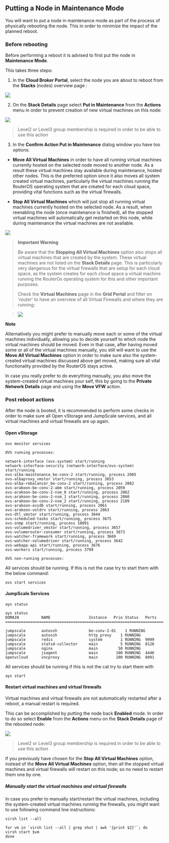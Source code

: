 ## Putting a Node in Maintenance Mode

You will want to put a node in maintenance mode as part of the process of physically rebooting the node. This in order to minimize the impact of the planned reboot.


### Before rebooting

Before performing a reboot it is advised to first put the node in **Maintenance Mode**.

This takes three steps:

1. In the **Cloud Broker Portal**, select the node you are about to reboot from the **Stacks** (nodes) overview page :

  ![](stacks.png)

2. On the **Stack Details** page select **Put in Maintenance** from the **Actions** menu in order to prevent creation of new virtual machines on this node:

  ![](maintenance.png)
  
  
   > Level2 or Level3 group membership is required in order to be able to use this action

3. In the **Confirm Action Put in Maintenance** dialog window you have too options:

  - **Move All Virtual Machines** in order to have all running virtual machines currently hosted on the selected node moved to another node. As a result these virtual machines stay available during maintenance, hosted other nodes. This is the preferred option since it also moves all system created virtual machines, particularly the virtual machines running the RouterOS operating system that are created for each cloud space, providing vital functions such as the virtual firewalls.

  - **Stop All Virtual Machines** which will just stop all running virtual machines currently hosted on the selected node. As a result, when reenabling the node (once maintenance is finished), all the stopped virtual machines will automatically get restarted on this node, while during maintenance the virtual machines are not available.

  ![](confirm.png)


> **Important Warning**
>
> Be aware that the **Stopping All Virtual Machines** option also stops all virtual machines that are created by the system. These virtual machines are not listed on the  **Stack Details** page. This is particularly very dangerous for the virtual firewalls that are setup for each cloud space, as the system creates for each cloud space a virtual machine running the RouterOs operating system for this and other important purposes.
>
> Check the **Virtual Machines** page in the **Grid Portal** and filter on '*router*' to have an overview of all Virtual Firewalls and where they are running:

> ![](routeros.png)

**Note**

Alternatively you might prefer to manually move each or some of the virtual machines individually, allowing you to decide yourself to which node the virtual machines should be moved. Even in that case, after having moved some or all of the virtual machines manually, you still will want to use the **Move All Virtual Machines** option in order to make sure also the system-created virtual machines discussed above get moved, making sure all vital functionality provided by the RouterOS stays active.

In case you really prefer to do everything manually, you also move the system-created virtual machines your self, this by going to the **Private Network Details** page and using the **Move VFW** action.


### Post reboot actions

After the node is booted, it is recommended to perform some checks in order to make sure all Open vStorage and JumpScale services, and all virtual machines and virtual firewalls are up again.


#### Open vStorage

```
ovs monitor services

OVS running processes:

network-interface (ovs-system) start/running
network-interface-security (network-interface/ovs-system) start/running
ovs-alba-maintenance_be-conv-2 start/running, process 2065
ovs-albaproxy_vmstor start/running, process 3653
ovs-alba-rebalancer_be-conv-2 start/running, process 2082
ovs-arakoon-be-conv-2-abm start/running, process 2059
ovs-arakoon-be-conv-2-nsm_0 start/running, process 2062
ovs-arakoon-be-conv-2-nsm_1 start/running, process 2060
ovs-arakoon-be-conv-2-nsm_2 start/running, process 2109
ovs-arakoon-ovsdb start/running, process 2061
ovs-arakoon-voldrv start/running, process 2063
ovs-dtl_vmstor start/running, process 3644
ovs-scheduled-tasks start/running, process 3675
ovs-snmp start/running, process 18091
ovs-volumedriver_vmstor start/running, process 3657
ovs-volumerouter-consumer start/running, process 3673
ovs-watcher-framework start/running, process 3669
ovs-watcher-volumedriver start/running, process 3642
ovs-webapp-api start/running, process 3676
ovs-workers start/running, process 3799

OVS non-running processes:
```

All services should be running. If this is not the case try to start them with the below command:

```
ovs start services
```

#### JumpScale Services

```
ays status

ays status
DOMAIN          NAME                 Instance   Prio Status   Ports
======================================================================

jumpscale       autossh              be-conv-2-01    1 RUNNING
jumpscale       autossh              http_proxy    1 RUNNING
jumpscale       redis                system        1 RUNNING  9999
jumpscale       statsd-collector     main          5 RUNNING  8126
jumpscale       nginx                main         50 RUNNING
jumpscale       jsagent              main        100 RUNNING  4446
openvcloud      vncproxy             main        100 RUNNING  8091
```

All services should be running if this is not the cat try to start them with

```
ays start
```


#### Restart virtual machines and virtual firewalls

Virtual machines and virtual firewalls are not automatically restarted after a reboot, a manual restart is required.

This can be accomplished by putting the node back **Enabled** mode. In order to do so select **Enable** from the **Actions** menu on the **Stack Details** page of the rebooted node:

![](enable.png)

> Level2 or Level3 group membership is required in order to be able to use this action

If you previously have chosen for the **Stop All Virtual Machines** option, instead of the **Move All Virtual Machines** option, then all the stopped virtual machines and virtual firewalls will restart on this node; so no need to restart them one by one.


##### Manually start the virtual machines and virtual firewalls

In case you prefer to manually start/restart the virtual machines, including the system-created virtual machines running the firewalls, you might want to use following command line instructions:

```
virsh list --all

for vm in `virsh list --all | grep shut | awk '{print $2}'`; do
virsh start $vm
done
```